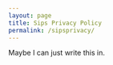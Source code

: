```yaml
---
layout: page
title: Sips Privacy Policy
permalink: /sipsprivacy/
---
```


Maybe I can just write this in.
